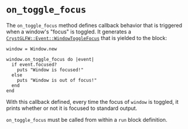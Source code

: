 # `on_toggle_focus`

The `on_toggle_focus` method defines callback behavior that is triggered when a window's "focus" is toggled. It generates a [`CrystGLFW::Event::WindowToggleFocus`](/deep-dive/events/windowtogglefocus.md) that is yielded to the block:

```crystal
window = Window.new

window.on_toggle_focus do |event|
  if event.focused?
    puts "Window is focused!"
  else
    puts "Window is out of focus!"
  end
end
```

With this callback defined, every time the focus of `window` is toggled, it prints whether or not it is focused to standard output.

`on_toggle_focus` must be called from within a `run` block definition.